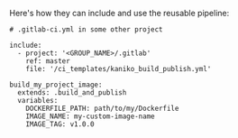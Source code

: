 Here's how they can include and use the reusable pipeline:

```
# .gitlab-ci.yml in some other project

include:
  - project: '<GROUP_NAME>/.gitlab'
    ref: master
    file: '/ci_templates/kaniko_build_publish.yml'

build_my_project_image:
  extends: .build_and_publish
  variables:
    DOCKERFILE_PATH: path/to/my/Dockerfile
    IMAGE_NAME: my-custom-image-name
    IMAGE_TAG: v1.0.0
```

